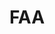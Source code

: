 ---
# This topic lives at
# https://digital.gov/topics/faa

# Topic Title
title: "FAA"

# description — keep it short and clear
summary: ""

# Weight
weight: 1

# For more information on managing topics,
# see https://github.com/GSA/digitalgov.gov/wiki/topics
---